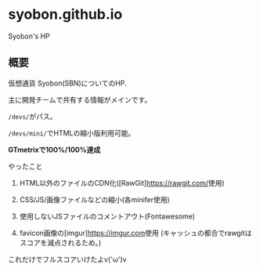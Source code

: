# syobon.github.io
Syobon's HP

## 概要
仮想通貨 Syobon(SBN)についてのHP.

主に開発チームで共有する情報がメインです。

`/devs/`がパス。

`/devs/mini/`でHTMLの縮小版利用可能。

**GTmetrixで100%/100%達成**

やったこと

1. HTML以外のファイルのCDN化([RawGit]<https://rawgit.com/>使用)

2. CSS/JS/画像ファイルなどの縮小(各minifer使用)

3. 使用しないJSファイルのコメントアウト(Fontawesome)

3. favicon画像の[imgur]<https://imgur.com>使用
(キャッシュの都合でrawgitはスコアを減点されるため。)

これだけでフルスコアいけたよv('ω')v

